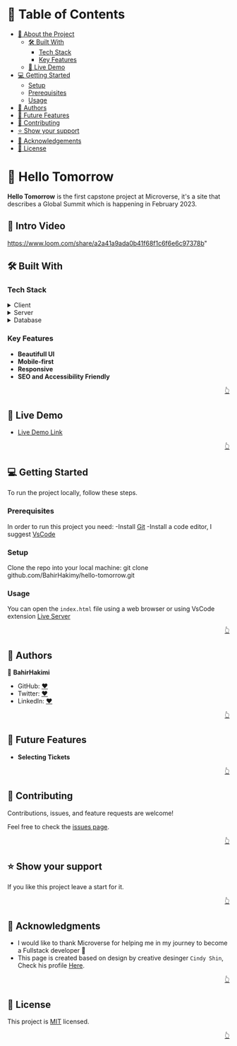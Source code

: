 <a name="readme-top"></a>

<!-- TABLE OF CONTENTS -->

# 📗 Table of Contents

- [📖 About the Project](#about-project)
  - [🛠 Built With](#built-with)
    - [Tech Stack](#tech-stack)
    - [Key Features](#key-features)
  - [🚀 Live Demo](#live-demo)
- [💻 Getting Started](#getting-started)
  - [Setup](#setup)
  - [Prerequisites](#prerequisites)
  - [Usage](#usage)
- [👥 Authors](#authors)
- [🔭 Future Features](#future-features)
- [🤝 Contributing](#contributing)
- [⭐️ Show your support](#support)
- [🙏 Acknowledgements](#acknowledgements)
- [📝 License](#license)

<!-- PROJECT DESCRIPTION -->

# 📖 Hello Tomorrow <a name="about-project"></a>

**Hello Tomorrow** is the first capstone project at Microverse, it's a site that describes a Global Summit which is happening in February 2023.

## 📘 Intro Video

https://www.loom.com/share/a2a41a9ada0b41f68f1c6f6e6c97378b"

## 🛠 Built With <a name="built-with"></a>

### Tech Stack <a name="tech-stack"></a>

<details>
  <summary>Client</summary>
  <ul>
   <li>HTML</li>
   <li>CSS</li>
   <li>Javascript</li>
  </ul>
</details>

<details>
  <summary>Server</summary>
  <ul>
    <li>Will be added later</li>
  </ul>
</details>

<details>
<summary>Database</summary>
  <ul>
    <li>Will be added later</li>
  </ul>
</details>

<!-- Features -->

### Key Features <a name="key-features"></a>

- **Beautifull UI**
- **Mobile-first**
- **Responsive**
- **SEO and Accessibility Friendly**

<p align="right"><a href="#readme-top">👆</a></p>

<!-- LIVE DEMO -->

## 🚀 Live Demo <a name="live-demo"></a>

- [Live Demo Link](https://bahirhakimy.github.io/hello-tomorrow/)

<p align="right"><a href="#readme-top">👆</a></p>

<!-- Getting Started -->

## 💻 Getting Started <a name="getting-started"></a>

To run the project locally, follow these steps.

### Prerequisites

In order to run this project you need:
-Install [Git](https://git-scm.com/)
-Install a code editor, I suggest [VsCode](https://code.visualstudio.com/)

### Setup

Clone the repo into your local machine:
git clone github.com/BahirHakimy/hello-tomorrow.git

### Usage

You can open the `index.html` file using a web browser or using VsCode extension [Live Server](https://marketplace.visualstudio.com/items?itemName=ritwickdey.LiveServer)

<p align="right"><a href="#readme-top">👆</a></p>

<!-- AUTHORS -->

## 👥 Authors <a name="authors"></a>

👤 **BahirHakimi**

- GitHub: [:heart:](https://github.com/bahirhakimy)
- Twitter: [:heart:](https://twitter.com/bahirhakimy)
- LinkedIn: [:heart:](https://linkedin.com/in/bahirhakimy)

<p align="right"><a href="#readme-top">👆</a></p>

<!-- FUTURE FEATURES -->

## 🔭 Future Features <a name="future-features"></a>

- **Selecting Tickets**

<p align="right"><a href="#readme-top">👆</a></p>

<!-- Contributing -->

## 🤝 Contributing <a name="contributing"></a>

Contributions, issues, and feature requests are welcome!

Feel free to check the [issues page](../../issues/).

<p align="right"><a href="#readme-top">👆</a></p>

<!-- Show your support -->

## ⭐️ Show your support <a name="support"></a>

If you like this project leave a start for it.

<p align="right"><a href="#readme-top">👆</a></p>

<!-- ACKNOWLEDGEMENTS -->

## 🙏 Acknowledgments <a name="acknowledgements"></a>

- I would like to thank Microverse for helping me in my journey to become a Fullstack developer 🌹
- This page is created based on design by creative desinger `Cindy Shin`, Check his profile [Here](https://www.behance.net/adagio07).

<p align="right"><a href="#readme-top">👆</a></p>

<!-- LICENSE -->

## 📝 License <a name="license"></a>

This project is [MIT](./LICENSE) licensed.

<p align="right"><a href="#readme-top">👆</a></p>

